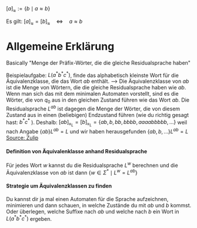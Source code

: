 $[a]_{\approx}:=\{b \mid a \approx b\}$

Es gilt:
$[a]_{\approx}=[b]_{\approx} \quad \Leftrightarrow \quad a \approx b$



# Allgemeine Erklärung
Basically "Menge der Präfix-Wörter, die die gleiche Residualsprache haben"

Beispielaufgabe: $L(a^*b^*c^*)$, finde das alphabetisch kleinste Wort für die Äquivalenzklasse, die das Wort $ab$ enthält.
--> Die Äquivalenzklasse von $a b$ ist die Menge von Wörtern, die die gleiche Residualsprache haben wie $a b$. Wenn man sich das mit dem minimalen Automaten vorstellt, sind es die Wörter, die von $q_0$ aus in den gleichen Zustand führen wie das Wort $a b$.
Die Residualsprache $L^{a b}$ ist dagegen die Menge der Wörter, die von diesem Zustand aus in einen (beliebigen) Endzustand führen (wie du richtig gesagt hast: $b^* c^*$ ).
Deshalb: $[ab]_{\equiv_L}=[b]_{\equiv_L}=\{ ab,b,bb,bbbb,aaaabbbbb, ... \}$
	weil nach Angabe $\{ab\}L^{ab}=L$ und wir haben herausgefunden $\{ab,b,...\}L^{ab}=L$
[Source: Zulip](https://zulip.in.tum.de/#narrow/stream/2184-THEO-SS24-Blatt-04/topic/.C3.9C4.2E2.20Automata.20Tutor)

#### Definition von Äquivalenklasse anhand Residualsprache
Für jedes Wort $w$ kannst du die Residualsprache $L^w$ berechnen und die Äquivalenzklasse von $a b$ ist dann $\left\{w \in \Sigma^* \mid L^w=L^{a b}\right\}$

#### Strategie um Äquivalenzklassen zu finden
Du kannst dir ja mal einen Automaten für die Sprache aufzeichnen, minimieren und dann schauen, in welche Zustände du mit $a b$ und $b$ kommst. Oder überlegen, welche Suffixe nach $a b$ und welche nach $b$ ein Wort in $L\left(a^* b^* c^*\right)$ ergeben.

